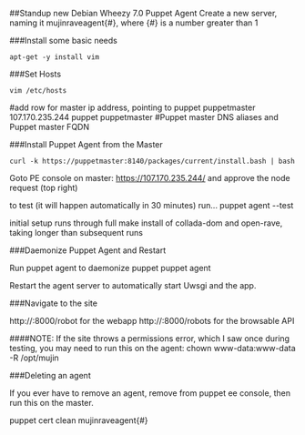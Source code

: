 ##Standup new Debian Wheezy 7.0 Puppet Agent
Create a new server, naming it mujinraveagent{#}, where {#} is a number greater than 1


###Install some basic needs

	apt-get -y install vim



###Set Hosts

	vim /etc/hosts

#add row for master ip address, pointing to puppet puppetmaster
	107.170.235.244 puppet puppetmaster #Puppet master DNS aliases and Puppet master FQDN



###Install Puppet Agent from the Master

	curl -k https://puppetmaster:8140/packages/current/install.bash | bash

Goto PE console on master:
https://107.170.235.244/
and approve the node request (top right)

to test (it will happen automatically in 30 minutes) run...
	puppet agent --test
	
initial setup runs through full make install of collada-dom and open-rave, taking longer than subsequent runs


###Daemonize Puppet Agent and Restart

Run puppet agent to daemonize puppet 
  puppet agent
  

Restart the agent server to automatically start Uwsgi and the app.


###Navigate to the site

http://<serverip>:8000/robot for the webapp
http://<serverip>:8000/robots for the browsable API


####NOTE:
If the site throws a permissions error, which I saw once during testing, you may need to run this on the agent:
  chown www-data:www-data -R /opt/mujin


###Deleting an agent

If you ever have to remove an agent, remove from puppet ee console, then run this on the master.

  puppet cert clean mujinraveagent{#}
